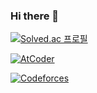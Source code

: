 ### Hi there 👋

[![Solved.ac
프로필](http://mazassumnida.wtf/api/v2/generate_badge?boj=dbrua1222)](https://solved.ac/dbrua1222)

[![AtCoder](https://badges.joonhyung.xyz/atcoder/RyuZU_.svg)](https://atcoder.jp/users/RyuZU_)

[![Codeforces](https://badges.joonhyung.xyz/codeforces/RyuZU.svg)](https://codeforces.com/profile/RyuZU)
